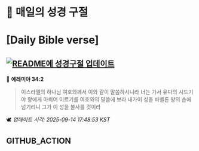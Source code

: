 # 🙏 매일의 성경 구절
# [Daily Bible verse]
## [![README에 성경구절 업데이트](https://github.com/DONGSUKA/first_test/actions/workflows/update-readme-bible.yml/badge.svg)](https://github.com/DONGSUKA/first_test/actions/workflows/update-readme-bible.yml)
<!-- START_BIBLE_VERSE -->
📖 **예레미야 34:2**
> 이스라엘의 하나님 여호와께서 이와 같이 말씀하시니라 너는 가서 유다의 시드기야 왕에게 아뢰어 이르기를 여호와의 말씀에 보라 내가이 성을 바벨론 왕의 손에 넘기리니 그가 이 성을 불사를 것이라

🕊️ _업데이트 시각: 2025-09-14 17:48:53 KST_
  <!-- END_BIBLE_VERSE -->
## GITHUB_ACTION
